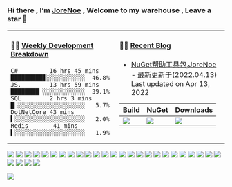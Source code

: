 ### Hi there , I’m [JoreNoe](https://github.com/JoraNoe/) , Welcome to my warehouse , Leave a star 👋

<table width="900px">
<tr>
<td valign="top" width="50%">

#### 🏊‍♂️ <a href="https://gist.github.com/JoraNoe/59ead22758ee823e48b558d3cff332f1" target="_blank">Weekly Development Breakdown</a>

<!-- code_time starts -->

```text
C#         16 hrs 45 mins █████████▊░░░░░░░░░░░  46.8%
JS.        13 hrs 59 mins ████████▏░░░░░░░░░░░░  39.1%
SQL        2 hrs 3 mins   █▏░░░░░░░░░░░░░░░░░░░   5.7%
DotNetCore 43 mins        ▍░░░░░░░░░░░░░░░░░░░░   2.0%
Redis       41 mins       ▍░░░░░░░░░░░░░░░░░░░░   1.9%
```

<!-- code_time ends -->
</td>

<td valign="top" width="50%">

#### 🤹‍♀️ <a href="https://JoraNoe.github.io/" target="_blank">Recent Blog</a>

<!-- blog starts -->
* <a href='https://github.com/JoraNoe/JoreNoe' target='_blank'>NuGet帮助工具包,JoreNoe</a> - 最新更新于(2022.04.13) Last updated on Apr 13, 2022
  
| Build                                                     | NuGet                                                        | Downloads                                                    |
| --------------------------------------------------------- | ------------------------------------------------------------ | ------------------------------------------------------------ |
| ![](https://img.shields.io/badge/NetCore-3.1-green.svg) | [![](https://img.shields.io/nuget/v/JoreNoe.svg)](https://www.nuget.org/packages/JoreNoe) | ![](https://img.shields.io/badge/Downloads-2.9K+-green.svg) |
<!-- blog ends -->

</td>
</tr>

</table>


[![](https://img.shields.io/badge/-.NetCore-purple?style=flat-square&logo=.NET&logoColor=ffffff)](https://docs.microsoft.com/zh-cn/dotnet/csharp/tour-of-csharp/)
[![](https://img.shields.io/badge/-Csharp-purple?style=flat-square&logo=Csharp&logoColor=ffffff)](https://docs.microsoft.com/zh-cn/dotnet/csharp/tour-of-csharp/)
[![](https://img.shields.io/badge/-Angular-red?style=flat-square&logo=Angular&logoColor=ffffff)](https://angular.io/)
[![](https://img.shields.io/badge/-Docker-2496ED?style=flat-square&logo=docker&logoColor=ffffff)](https://www.docker.com/)
[![](https://img.shields.io/badge/-MySQL-003545?style=flat-square&logo=mysql&logoColor=white)](https://www.mysql.com/)
[![](https://img.shields.io/badge/-Linux-557C94?style=flat-square&logo=Linux&logoColor=ffffff)](https://Linux.io/)
[![](https://img.shields.io/badge/-NPM-cb3837?style=flat-square&logo=npm&logoColor=white)](https://npmjs.com/)
[![](https://img.shields.io/badge/-Git-f05032?style=flat-square&logo=git&logoColor=white)](https://git-scm.com/)
[![](https://img.shields.io/badge/-Vue.js-4fc08d?style=flat-square&logo=vue.js&logoColor=ffffff)](https://vuejs.org/)
[![](https://img.shields.io/badge/React-cb3837?style=flat-square&logo=React&logoColor=ffffff)](https://reactjs.org/)
[![](https://img.shields.io/badge/-Node.js-43853d?style=flat-square&logo=node.js&logoColor=ffffff)](https://nodejs.org/)
[![](https://img.shields.io/badge/-Nginx-269539?style=flat-square&logo=nginx&logoColor=ffffff)](https://nginx.org/)
[![](https://img.shields.io/badge/-Kubenetes-2496ED?style=flat-square&logo=kubernetes&logoColor=ffffff)](https://kubernetes.io/)
[![](https://img.shields.io/badge/-ElasticSearch-005571?style=flat-square&logo=elasticsearch&logoColor=white)](https://www.elastic.co/)
[![](https://img.shields.io/badge/-Redis-dc382d?style=flat-square&logo=redis&logoColor=white)](https://redis.io/)
[![](https://img.shields.io/badge/-Gradle-f05032?style=flat-square&logo=gradle&logoColor=white)](https://gradle.org/)
[![](https://img.shields.io/badge/-RabbitMQ-269539?style=flat-square&logo=rabbitmq&logoColor=white)](https://www.rabbitmq.com/)
[![](https://img.shields.io/badge/-Yarn-2496ED?style=flat-square&logo=yarn&logoColor=white)](https://yarnpkg.com/)
[![](https://img.shields.io/badge/-Webpack-3776AB?style=flat-square&logo=webpack&logoColor=white)](https://webpack.js.org/)
[![](https://img.shields.io/badge/-MongoDB-6DB33F?style=flat-square&logo=mongodb&logoColor=white)](https://www.mongodb.com/)
[![](https://img.shields.io/badge/-Bootstrap-cb3837?style=flat-square&logo=bootstrap&logoColor=white)](https://getbootstrap.com/)
[![](https://img.shields.io/badge/-jQuery-003545?style=flat-square&logo=jquery&logoColor=white)](https://jquery.com/)
[![](https://img.shields.io/badge/-Tensorflow-fcc624?style=flat-square&logo=tensorflow&logoColor=white)](https://www.tensorflow.org/)
[![](https://img.shields.io/badge/-Keras-f05032?style=flat-square&logo=keras&logoColor=white)](https://keras.io/)
[![](https://img.shields.io/badge/-PyTorch-269539?style=flat-square&logo=pytorch&logoColor=white)](https://pytorch.org/)
[![](https://img.shields.io/badge/-Markdown-003545?style=flat-square&logo=markdown&logoColor=white)](https://daringfireball.net/projects/markdown/)
[![](https://img.shields.io/badge/-Istio-2496ED?style=flat-square&logo=istio&logoColor=white)](https://https://istio.io/)
[![](https://img.shields.io/badge/-Grafana-f05032?style=flat-square&logo=grafana&logoColor=white)](https://grafana.com/)
[![](https://img.shields.io/badge/-Prometheus-003545?style=flat-square&logo=prometheus&logoColor=white)](https://prometheus.io/)


<!-- ![](https://activity-graph.herokuapp.com/graph?username=joranoe&theme=redical) -->
![](https://activity-graph.herokuapp.com/graph?username=joranoe&theme=react-dark)
<!-- [![Ashutosh's github activity graph](https://activity-graph.herokuapp.com/graph?username=JORANOE&bg_color=000000&color=697477&line=00c795&point=8c78c4&area=true&hide_border=true)](https://github.com/ashutosh00710/github-readme-activity-graph)
-->


<!--
<p align="center">
  <img src="https://cdn.jsdelivr.net/gh/jasonkayzk/jasonkayzk@master/hello-world.gif" width="30%">
</p>
-->

<!--
**JoraNoe/JoraNoe** is a ✨ _special_ ✨ repository because its `README.md` (this file) appears on your GitHub profile.

Here are some ideas to get you started:

- 🔭 I’m currently working on ...
- 🌱 I’m currently learning ...
- 👯 I’m looking to collaborate on ...
- 🤔 I’m looking for help with ...
- 💬 Ask me about ...
- 📫 How to reach me: ...
- 😄 Pronouns: ...
- ⚡ Fun fact: ...
-->
